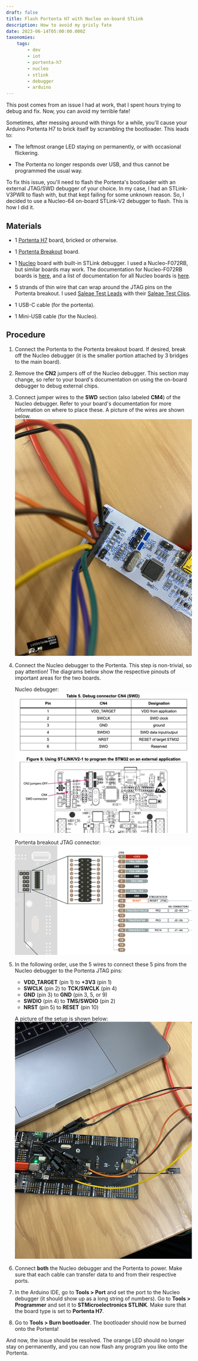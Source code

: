 ```yaml
---
draft: false
title: Flash Portenta H7 with Nucleo on-board STLink
description: How to avoid my grisly fate
date: 2023-06-14T05:00:00.000Z
taxonomies:
    tags:
        - dev
        - iot
        - portenta-h7
        - nucleo
        - stlink
        - debugger
        - arduino
---
```


This post comes from an issue I had at work, that I spent hours trying to debug and fix. Now, you can avoid my terrible fate!

Sometimes, after messing around with things for a while, you'll cause your Arduino Portenta H7 to brick itself by scrambling the bootloader. This leads to:

-   The leftmost orange LED staying on permanently, or with occasional flickering.

-   The Portenta no longer responds over USB, and thus cannot be programmed the usual way.

To fix this issue, you'll need to flash the Portenta's bootloader with an external JTAG/SWD debugger of your choice. In my case, I had an STLink-V3PWR to flash with, but that kept failing for some unknown reason. So, I decided to use a Nucleo-64 on-board STLink-V2 debugger to flash. This is how I did it.

## Materials

-   1 [Portenta H7](https://store-usa.arduino.cc/products/portenta-h7) board, bricked or otherwise.

-   1 [Portenta Breakout](https://store-usa.arduino.cc/products/arduino-portenta-breakout) board.

-   1 [Nucleo](https://www.st.com/en/evaluation-tools/nucleo-f072rb.html) board with built-in STLink debugger. I used a Nucleo-F072RB, but similar boards may work. The documentation for Nucleo-F072RB boards is [here](https://www.st.com/resource/en/user_manual/um1724-stm32-nucleo64-boards-mb1136-stmicroelectronics.pdf), and a list of documentation for all Nucleo boards is [here](https://www.st.com/en/evaluation-tools/stm32-nucleo-boards/documentation.html).

-   5 strands of thin wire that can wrap around the JTAG pins on the Portenta breakout. I used [Saleae Test Leads](https://usd.saleae.com/collections/accessories/products/wire-harness-94) with their [Saleae Test Clips](https://usd.saleae.com/collections/accessories/products/test-clips-93).

-   1 USB-C cable (for the portenta).

-   1 Mini-USB cable (for the Nucleo).

## Procedure

1. Connect the Portenta to the Portenta breakout board. If desired, break off the Nucleo debugger (it is the smaller portion attached by 3 bridges to the main board).

2. Remove the **CN2** jumpers off of the Nucleo debugger. This section may change, so refer to your board's documentation on using the on-board debugger to debug external chips.

3. Connect jumper wires to the **SWD** section (also labeled **CM4**) of the Nucleo debugger. Refer to your board's documentation for more information on where to place these. A picture of the wires are shown below.
   ![](../../assets/images/nucleo_stlink_swd_wiring.jpeg)

4. Connect the Nucleo debugger to the Portenta. This step is non-trivial, so pay attention! The diagrams below show the respective pinouts of important areas for the two boards.

    Nucleo debugger:
    ![](../../assets/images/nucleo_stlink_pinout_diagram.png)

    Portenta breakout JTAG connector:
    ![](../../assets/images/portenta_breakout_pinout_diagram.png)

5. In the following order, use the 5 wires to connect these 5 pins from the Nucleo debugger to the Portenta JTAG pins:

    - **VDD_TARGET** (pin 1) to **+3V3** (pin 1)
    - **SWCLK** (pin 2) to **TCK/SWCLK** (pin 4)
    - **GND** (pin 3) to **GND** (pin 3, 5, or 9)
    - **SWDIO** (pin 4) to **TMS/SWDIO** (pin 2)
    - **NRST** (pin 5) to **RESET** (pin 10)

    A picture of the setup is shown below:
    ![](../../assets/images/portenta_breakout_swd_wiring.jpeg)

6. Connect **both** the Nucleo debugger and the Portenta to power. Make sure that each cable can transfer data to and from their respective ports.

7. In the Arduino IDE, go to **Tools > Port** and set the port to the Nucleo debugger (it should show up as a long string of numbers). Go to **Tools > Programmer** and set it to **STMicroelectronics STLINK**. Make sure that the board type is set to **Portenta H7**.

8. Go to **Tools > Burn bootloader**. The bootloader should now be burned onto the Portenta!

And now, the issue should be resolved. The orange LED should no longer stay on permanently, and you can now flash any program you like onto the Portenta.
